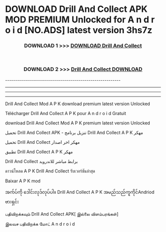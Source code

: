 # DOWNLOAD Drill And Collect  APK MOD PREMIUM Unlocked for A n d r o i d [NO.ADS] latest version 3hs7z 



<div align="center">

<h3>DOWNLOAD 1 >>> <a href="https://getmod2.web.app/?judul=Drill And Collect ">DOWNLOAD Drill And Collect </a></h3><br>

<h3>DOWNLOAD 2 >>> <a href="https://getmod2.web.app/?judul=Drill And Collect ">Drill And Collect  DOWNLOAD </a></h3>

</div>
----------------------------------------------------------

----------------------------------------------------------

----------------------------------------------------------

----------------------------------------------------------

Drill And Collect  Mod A P K download premium latest version Unlocked

Télécharger Drill And Collect  A P K pour A n d r o i d Gratuit

download Drill And Collect  Mod A P K premium latest version Unlocked

تحميل Drill And Collect  APK - تنزيل برنامج Drill And Collect  A P K مهكر

تحميل Drill And Collect  مهكر اخر اصدار

تطبيق Drill And Collect  A P K مهكر

Drill And Collect  برابط مباشر للاندرويد

ดาวน์โหลด A P K Drill And Collect  รับเวอร์ชันล่าสุด

Baixar A P K mod

အက်ပ်ကို ဒေါင်းလုဒ်လုပ်ပါ။ Drill And Collect  A P K အမည်သည်ကူကိုင်Andriod ဗားရှင်း

பதிவிறக்கவும் Drill And Collect  APK[ இல்லை விளம்பரங்கள்] 
 
இலவச பதிவிறக்க மோட் A n d r o i d



